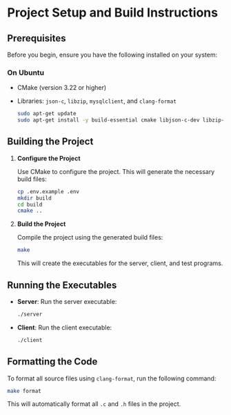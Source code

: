 # Project Setup and Build Instructions

## Prerequisites

Before you begin, ensure you have the following installed on your system:

### On Ubuntu
- CMake (version 3.22 or higher)
- Libraries: `json-c`, `libzip`, `mysqlclient`, and `clang-format`

  ```bash
  sudo apt-get update
  sudo apt-get install -y build-essential cmake libjson-c-dev libzip-dev libmysqlclient-dev clang-format
  ```
## Building the Project

1. **Configure the Project**

   Use CMake to configure the project. This will generate the necessary build files:

   ```bash
   cp .env.example .env
   mkdir build
   cd build
   cmake ..
   ```

2. **Build the Project**

   Compile the project using the generated build files:

   ```bash
   make
   ```

   This will create the executables for the server, client, and test programs.

## Running the Executables

- **Server**: Run the server executable:

  ```bash
  ./server
  ```

- **Client**: Run the client executable:

  ```bash
  ./client
  ```

## Formatting the Code

To format all source files using `clang-format`, run the following command:

```bash
make format
```

This will automatically format all `.c` and `.h` files in the project.
